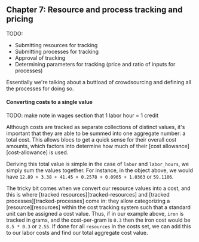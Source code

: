 ## Chapter 7: Resource and process tracking and pricing

TODO:

- Submitting resources for tracking
- Submitting processes for tracking
- Approval of tracking
- Determining parameters for tracking (price and ratio of inputs for processes)

Essentially we're talking about a buttload of crowdsourcing and defining all the processes for doing so.

#### Converting costs to a single value

TODO: make note in wages section that 1 labor hour = 1 credit

Although costs are tracked as separate collections of distinct values, it's important that they are able to be summed into one aggregate number: a total cost. This allows blocs to get a quick sense for their overall cost amounts, which factors into determine how much of their [cost allowance][cost-allowance] is used.

Deriving this total value is simple in the case of `labor` and `labor_hours`, we simply sum the values together. For instance, in the object above, we would have `12.89 + 3.38 + 41.45 + 0.2578 + 0.0965 + 1.0363` or `59.1106`.

The tricky bit comes when we convert our resource values into a cost, and this is where [tracked resources][tracked-resources] and [tracked processes][tracked-processes] come in: they allow categorizing a [resource][resources] within the cost tracking system such that a standard unit can be assigned a cost value. Thus, if in our example above, `iron` is tracked in grams, and the cost-per-gram is `0.3` then the iron cost would be `8.5 * 0.3` or `2.55`. If done for all `resources` in the costs set, we can add this to our labor costs and find our total aggregate cost value.

